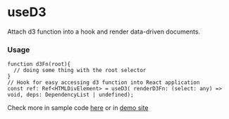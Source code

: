 # useD3
Attach d3 function into a hook and render data-driven documents.

### Usage
```tsx
function d3Fn(root){
  // doing some thing with the root selector
}
// Hook for easy accessing d3 function into React application
const ref: Ref<HTMLDivElement> = useD3( renderD3Fn: (select: any) => void, deps: DependencyList | undefined);
```

Check more in sample code [here](https://github.com/vincecao/use-d3/tree/master/example/src/D3Example.tsx) or in [demo site](//vince-amazing.com/use-d3)